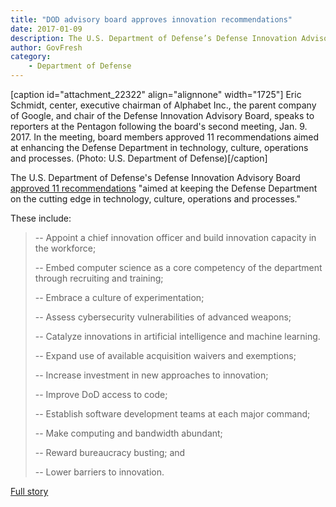 ```yaml
---
title: "DOD advisory board approves innovation recommendations"
date: 2017-01-09
description: The U.S. Department of Defense’s Defense Innovation Advisory Board approved 11 recommendations “aimed at keeping the Defense Department on the cutting edge in technology, culture, operations and processes.”
author: GovFresh
category:
    - Department of Defense
---
```


[caption id="attachment_22322" align="alignnone" width="1725"] Eric Schmidt, center, executive chairman of Alphabet Inc., the parent company of Google, and chair of the Defense Innovation Advisory Board, speaks to reporters at the Pentagon following the board's second meeting, Jan. 9. 2017. In the meeting, board members approved 11 recommendations aimed at enhancing the Defense Department in technology, culture, operations and processes. (Photo: U.S. Department of Defense)[/caption]

The U.S. Department of Defense's Defense Innovation Advisory Board <a href="https://www.defense.gov/News/Article/Article/1045458/advisory-board-approves-11-dod-innovation-recommendations">approved 11 recommendations</a> "aimed at keeping the Defense Department on the cutting edge in technology, culture, operations and processes."

These include:

<blockquote>-- Appoint a chief innovation officer and build innovation capacity in the workforce;

-- Embed computer science as a core competency of the department through recruiting and training;

-- Embrace a culture of experimentation;

-- Assess cybersecurity vulnerabilities of advanced weapons;

-- Catalyze innovations in artificial intelligence and machine learning.

-- Expand use of available acquisition waivers and exemptions;

-- Increase investment in new approaches to innovation;

-- Improve DoD access to code;

-- Establish software development teams at each major command;

-- Make computing and bandwidth abundant;

-- Reward bureaucracy busting; and

-- Lower barriers to innovation.</blockquote>

<a href="https://www.defense.gov/News/Article/Article/1045458/advisory-board-approves-11-dod-innovation-recommendations">Full story</a>

